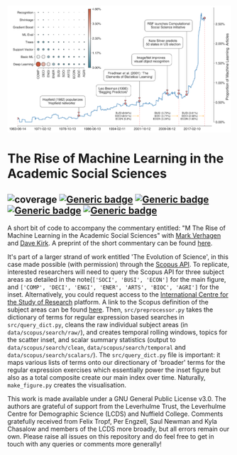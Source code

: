 <img src="./figures/ML_Over_Time_v2.png" width="1100"/>

# The Rise of Machine Learning in the Academic Social Sciences

![coverage](https://img.shields.io/badge/Purpose-Commentary-yellow)
[![Generic badge](https://img.shields.io/badge/Python-3.8-red.svg)](https://shields.io/)
[![Generic badge](https://img.shields.io/badge/License-GNU3.0-purple.svg)](https://shields.io/)
[![Generic badge](https://img.shields.io/badge/Maintained-Yes-brightgreen.svg)](https://shields.io/)
[![Generic badge](https://img.shields.io/badge/BuildPassing-Yes-orange.svg)](https://shields.io/)
---

A short bit of code to accompany the commentary entitled: "M The Rise of Machine Learning in the Academic Social Sciences" with [Mark Verhagen](https://github.com/MarkDVerhagen) and [Dave Kirk](https://www.nuffield.ox.ac.uk/people/profiles/david-kirk/). A preprint of the short commentary can be found [here](https://osf.io/preprints/socarxiv/gydve/).

It's part of a larger strand of work entitled 'The Evolution of Science', in this case made possible (with permission) through the [Scopus API](https://dev.elsevier.com/sc_apis.html). To replicate, interested researchers will need to query the Scopus API for three subject areas as detailed in the note(`['SOCI', 'BUSI', 'ECON']` for the main figure, and `['COMP', 'DECI', 'ENGI', 'ENER', 'ARTS', 'BIOC', 'AGRI']` for the inset. Alternatively, you could request access to the [International Centre for the Study of Research](https://www.elsevier.com/icsr) platform. A link to the Scopus definition of the subject areas can be found [here](https://dev.elsevier.com/documentation/ScopusSearchAPI.wadl). Then, `src/preprocessor.py` takes the dictionary of terms for regular expression based searches in `src/query_dict.py`, cleans the raw individual subject areas (in `data/scopus/search/raw/`), and creates temporal rolling windows, topics for the scatter inset, and scalar summary statistics (output to `data/scopus/search/clean`, `data/scopus/search/temporal` and `data/scopus/search/scalars/`). The `src/query_dict.py` file is important: it maps various lists of terms onto our directionary of 'broader' terms for the regular expression exercises which essentially power the inset figure but also as a total composite create our main index over time.  Naturally, `make_figure.py` creates the visualisation.

This work is made available under a GNU General Public License v3.0. The authors are grateful of support from the Leverhulme Trust, the Leverhulme Centre for Demographic Science (LCDS) and Nuffield College. Comments gratefully received from Felix Tropf, Per Engzell, Saul Newman and Kyla Chasalow and members of the LCDS more broadly, but all errors remain our own. Please raise all issues on this repository and do feel free to get in touch with any queries or comments more generally!
